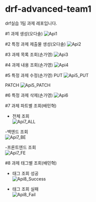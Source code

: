# drf-advanced-team1
drf실습 1팀 과제 레포입니다.

#1 과제 생성(오다솔)
![Api1](<https://github.com/likelion-Inha-12/drf-advanced-team1/blob/main/images/api1.png>)

#2 특정 과제 제출물 생성(오다솔)
![Api2](<https://github.com/likelion-Inha-12/drf-advanced-team1/blob/main/images/api2.png>)

#3 과제 목록 조회(손가영)
![Api3](<https://github.com/likelion-Inha-12/drf-advanced-team1/blob/main/images/api3.png>)

#4 과제 내용 조회(손가영)
![Api4](<https://github.com/likelion-Inha-12/drf-advanced-team1/blob/main/images/api4.png>)

#5 특정 과제 수정(손가영)
PUT
![Api5_PUT]()

PATCH
![Api5_PATCH](<https://github.com/likelion-Inha-12/drf-advanced-team1/blob/main/images/api5.png>)

#6 특정 과제 삭제(손가영)
![Api6](https://github.com/likelion-Inha-12/drf-advanced-team1/blob/main/images/api6.png)

#7 과제 파트별 조회(배민혁)
- 전체 조회  
![Api7_ALL](https://github.com/likelion-Inha-12/drf-advanced-team1/blob/main/images/api7_ALL.png)

-백엔드 조회  
![Api7_BE](https://github.com/likelion-Inha-12/drf-advanced-team1/blob/main/images/api7_BE.png)

-프론트엔드 조회  
![Api7_FE](https://github.com/likelion-Inha-12/drf-advanced-team1/blob/main/images/api7_FE.png)

#8 과제 태그별 조회(배민혁)
- 태그 조회 성공  
![Api8_Success](https://github.com/likelion-Inha-12/drf-advanced-team1/blob/main/images/api8_성공.png)

- 태그 조회 실패  
![Api8_Fail](https://github.com/likelion-Inha-12/drf-advanced-team1/blob/main/images/api8_실패.png)

